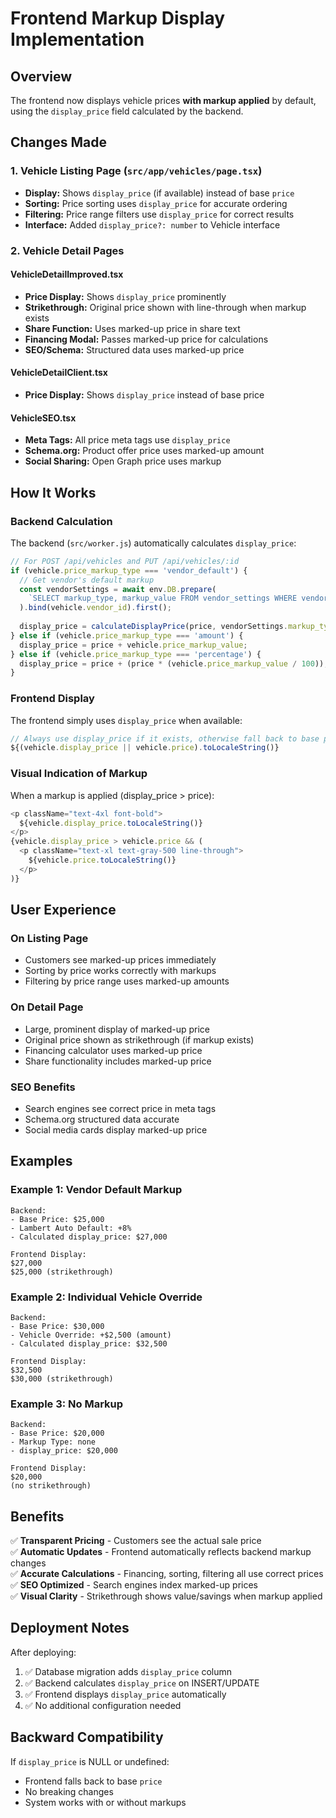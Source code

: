 # Frontend Markup Display Implementation

## Overview
The frontend now displays vehicle prices **with markup applied** by default, using the `display_price` field calculated by the backend.

## Changes Made

### 1. Vehicle Listing Page (`src/app/vehicles/page.tsx`)
- **Display:** Shows `display_price` (if available) instead of base `price`
- **Sorting:** Price sorting uses `display_price` for accurate ordering
- **Filtering:** Price range filters use `display_price` for correct results
- **Interface:** Added `display_price?: number` to Vehicle interface

### 2. Vehicle Detail Pages

#### VehicleDetailImproved.tsx
- **Price Display:** Shows `display_price` prominently
- **Strikethrough:** Original price shown with line-through when markup exists
- **Share Function:** Uses marked-up price in share text
- **Financing Modal:** Passes marked-up price for calculations
- **SEO/Schema:** Structured data uses marked-up price

#### VehicleDetailClient.tsx
- **Price Display:** Shows `display_price` instead of base price

#### VehicleSEO.tsx
- **Meta Tags:** All price meta tags use `display_price`
- **Schema.org:** Product offer price uses marked-up amount
- **Social Sharing:** Open Graph price uses markup

## How It Works

### Backend Calculation
The backend (`src/worker.js`) automatically calculates `display_price`:
```javascript
// For POST /api/vehicles and PUT /api/vehicles/:id
if (vehicle.price_markup_type === 'vendor_default') {
  // Get vendor's default markup
  const vendorSettings = await env.DB.prepare(
    `SELECT markup_type, markup_value FROM vendor_settings WHERE vendor_id = ?`
  ).bind(vehicle.vendor_id).first();
  
  display_price = calculateDisplayPrice(price, vendorSettings.markup_type, vendorSettings.markup_value);
} else if (vehicle.price_markup_type === 'amount') {
  display_price = price + vehicle.price_markup_value;
} else if (vehicle.price_markup_type === 'percentage') {
  display_price = price + (price * (vehicle.price_markup_value / 100));
}
```

### Frontend Display
The frontend simply uses `display_price` when available:
```typescript
// Always use display_price if it exists, otherwise fall back to base price
${(vehicle.display_price || vehicle.price).toLocaleString()}
```

### Visual Indication of Markup
When a markup is applied (display_price > price):
```typescript
<p className="text-4xl font-bold">
  ${vehicle.display_price.toLocaleString()}
</p>
{vehicle.display_price > vehicle.price && (
  <p className="text-xl text-gray-500 line-through">
    ${vehicle.price.toLocaleString()}
  </p>
)}
```

## User Experience

### On Listing Page
- Customers see marked-up prices immediately
- Sorting by price works correctly with markups
- Filtering by price range uses marked-up amounts

### On Detail Page
- Large, prominent display of marked-up price
- Original price shown as strikethrough (if markup exists)
- Financing calculator uses marked-up price
- Share functionality includes marked-up price

### SEO Benefits
- Search engines see correct price in meta tags
- Schema.org structured data accurate
- Social media cards display marked-up price

## Examples

### Example 1: Vendor Default Markup
```
Backend:
- Base Price: $25,000
- Lambert Auto Default: +8%
- Calculated display_price: $27,000

Frontend Display:
$27,000
$25,000 (strikethrough)
```

### Example 2: Individual Vehicle Override
```
Backend:
- Base Price: $30,000
- Vehicle Override: +$2,500 (amount)
- Calculated display_price: $32,500

Frontend Display:
$32,500
$30,000 (strikethrough)
```

### Example 3: No Markup
```
Backend:
- Base Price: $20,000
- Markup Type: none
- display_price: $20,000

Frontend Display:
$20,000
(no strikethrough)
```

## Benefits

✅ **Transparent Pricing** - Customers see the actual sale price  
✅ **Automatic Updates** - Frontend automatically reflects backend markup changes  
✅ **Accurate Calculations** - Financing, sorting, filtering all use correct prices  
✅ **SEO Optimized** - Search engines index marked-up prices  
✅ **Visual Clarity** - Strikethrough shows value/savings when markup applied  

## Deployment Notes

After deploying:
1. ✅ Database migration adds `display_price` column
2. ✅ Backend calculates `display_price` on INSERT/UPDATE
3. ✅ Frontend displays `display_price` automatically
4. ✅ No additional configuration needed

## Backward Compatibility

If `display_price` is NULL or undefined:
- Frontend falls back to base `price`
- No breaking changes
- System works with or without markups
